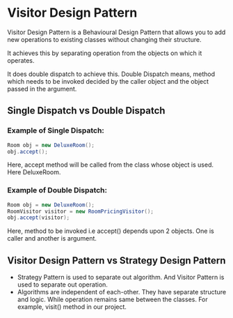 # Visitor Design Pattern

Visitor Design Pattern is a Behavioural Design Pattern that allows you to add new operations to existing classes without
changing their structure.

It achieves this by separating operation from the objects on which it operates.

It does double dispatch to achieve this. Double Dispatch means, method which needs to be invoked decided by the caller
object and the object passed in the argument.

## Single Dispatch vs Double Dispatch

### Example of Single Dispatch:

```java
Room obj = new DeluxeRoom();
obj.accept();
```

Here, accept method will be called from the class whose object is used. Here DeluxeRoom.

### Example of Double Dispatch:

```java
Room obj = new DeluxeRoom();
RoomVisitor visitor = new RoomPricingVisitor();
obj.accept(visitor);
```

Here, method to be invoked i.e accept() depends upon 2 objects. One is caller and another is argument.

## Visitor Design Pattern vs Strategy Design Pattern

- Strategy Pattern is used to separate out algorithm. And Visitor Pattern is used to separate out operation. 
- Algorithms are independent of each-other. They have separate structure and logic. While operation remains same between
the classes. For example, visit() method in our project.

